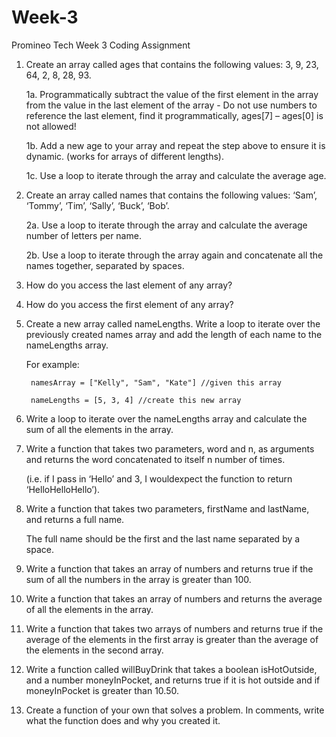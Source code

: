 # Week-3
Promineo Tech Week 3 Coding Assignment

1. Create an array called ages that contains the following values: 3, 9, 23, 64, 2, 8, 28, 93.
      
      1a. Programmatically subtract the value of the first element in the array from the value in the last element of the array 
              - Do not use numbers to reference the last element, find it programmatically, 
                ages[7] – ages[0] is not allowed!
      
      1b. Add a new age to your array and repeat the step above to ensure it is dynamic. (works for arrays of different lengths).
      
      1c. Use a loop to iterate through the array and calculate the average age. 
      
2. Create an array called names that contains the following values: ‘Sam’, ‘Tommy’, ‘Tim’, ‘Sally’, ‘Buck’, ‘Bob’.
      
      2a. Use a loop to iterate through the array and calculate the average number of letters per name.
      
      2b. Use a loop to iterate through the array again and concatenate all the names together, separated by spaces.
      
3. How do you access the last element of any array?

4. How do you access the first element of any array?

5. Create a new array called nameLengths. Write a loop to iterate over the previously created names array and add the length of each name to the nameLengths array.
      
      For example:
        
        namesArray = ["Kelly", "Sam", "Kate"] //given this array
        
        nameLengths = [5, 3, 4] //create this new array
        
6. Write a loop to iterate over the nameLengths array and calculate the sum of all the elements in the array.

7. Write a function that takes two parameters, word and n, as arguments and returns the word concatenated to itself n number of times.
      
      (i.e. if I pass in ‘Hello’ and 3, I wouldexpect the function to return ‘HelloHelloHello’).
      
8. Write a function that takes two parameters, firstName and lastName, and returns a full name.
      
      The full name should be the first and the last name separated by a space.
      
9. Write a function that takes an array of numbers and returns true if the sum of all the numbers in the array is greater than 100.

10. Write a function that takes an array of numbers and returns the average of all the elements in the array.

11. Write a function that takes two arrays of numbers and returns true if the average of the elements in the first array is greater than the average of the elements in the second array.

12. Write a function called willBuyDrink that takes a boolean isHotOutside, and a number moneyInPocket, and returns true if it is hot outside and if moneyInPocket is greater than 10.50.

13. Create a function of your own that solves a problem. 
      In comments, write what the function does and why you created it.
